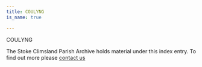```yaml
---
title: COULYNG
is_name: true

---
```


COULYNG


The Stoke Climsland Parish Archive holds material under this index entry. To find out more please [contact us](/contact/)
